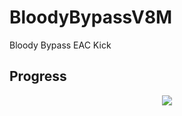 # BloodyBypassV8M
Bloody Bypass EAC Kick

## Progress
<p align="center" >  
  <a href="https://github.com/anuraghazra/github-readme-stats"> 
<img  src="https://github-readme-stats.vercel.app/api?username=Zenix843&&show_icons=true&theme=radical"/>
  </a>
  </p>
